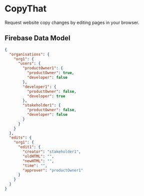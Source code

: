 CopyThat
========

Request website copy changes by editing pages in your browser.

Firebase Data Model
-------------------

```json
{
  "organisations": {
    "org1": {
      "users": {
        "productOwner1": {
          "productOwner": true,
          "developer": false
        },
        "developer1": {
          "productOwner": false,
          "developer": true
        },
        "stakeholder1": {
          "productOwner": false,
          "developer": false
        }
      }
    }
  },
  "edits": {
    "org1": {
      "edit1": {
        "creator": "stakeholder1",
        "oldHTML": "",
        "newHTML": "",
        "time": "",
        "approver": "productOwner1"
      }
    }
  }
}
```
